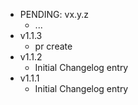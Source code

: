 * PENDING: vx.y.z
    * ...
* v1.1.3
    * pr create
* v1.1.2
    * Initial Changelog entry
* v1.1.1
    * Initial Changelog entry
